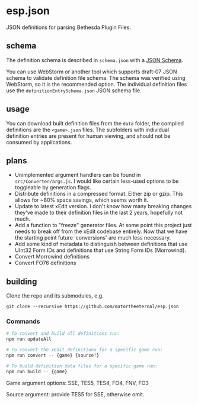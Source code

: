 # esp.json
JSON definitions for parsing Bethesda Plugin Files.

## schema
The definition schema is described in `schema.json` with a [JSON Schema](https://json-schema.org/).

You can use WebStorm or another tool which supports draft-07 JSON schema to validate definition file schema.  The schema was verified using WebStorm, so it is the recommended option.  The individual definition files use the `definitionEntrySchema.json` JSON schema file.

## usage
You can download built definition files from the `data` folder, the compiled definitions are the `<game>.json` files.  The subfolders with individual definition entries are present for human viewing, and should not be consumed by applications.

## plans

- Unimplemented argument handlers can be found in `src/Converter/args.js`.  I would like certain less-used options to be toggleable by generation flags.
- Distribute definitions in a compressed format.  Either zip or gzip.  This allows for ~80% space savings, which seems worth it.
- Update to latest xEdit version.  I don't know how many breaking changes they've made to their definition files in the last 2 years, hopefully not much.
- Add a function to "freeze" generator files.  At some point this project just needs to break off from the xEdit codebase entirely.  Now that we have the starting point future 'conversions' are much less necessary.
- Add some kind of metadata to distinguish between definitions that use UInt32 Form IDs and definitions that use String Form IDs (Morrowind).
- Convert Morrowind definitions
- Convert FO76 definitions

## building

Clone the repo and its submodules, e.g.
 
```
git clone --recursive https://github.com/matortheeternal/esp.json
```

### Commands

```bash
# To convert and build all definitions run:
npm run updateAll

# To convert the xEdit definitions for a specific game run: 
npm run convert -- {game} {source?}

# To build definition data files for a specific game run:
npm run build -- {game}
```

Game argument options: SSE, TES5, TES4, FO4, FNV, FO3

Source argument: provide TES5 for SSE, otherwise omit.
